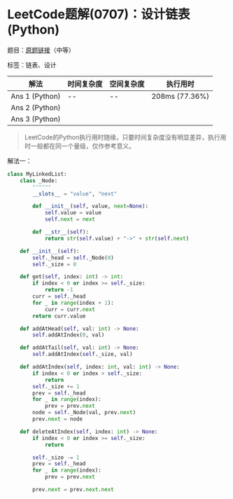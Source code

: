 # LeetCode题解(0707)：设计链表(Python)

题目：[原题链接](https://leetcode-cn.com/problems/design-linked-list/)（中等）

标签：链表、设计

| 解法           | 时间复杂度 | 空间复杂度 | 执行用时       |
| -------------- | ---------- | ---------- | -------------- |
| Ans 1 (Python) | --         | --         | 208ms (77.36%) |
| Ans 2 (Python) |            |            |                |
| Ans 3 (Python) |            |            |                |

>  LeetCode的Python执行用时随缘，只要时间复杂度没有明显差异，执行用时一般都在同一个量级，仅作参考意义。

解法一：

```python
class MyLinkedList:
    class _Node:
        """"""
        __slots__ = "value", "next"

        def __init__(self, value, next=None):
            self.value = value
            self.next = next

        def __str__(self):
            return str(self.value) + "->" + str(self.next)

    def __init__(self):
        self._head = self._Node(0)
        self._size = 0

    def get(self, index: int) -> int:
        if index < 0 or index >= self._size:
            return -1
        curr = self._head
        for _ in range(index + 1):
            curr = curr.next
        return curr.value

    def addAtHead(self, val: int) -> None:
        self.addAtIndex(0, val)

    def addAtTail(self, val: int) -> None:
        self.addAtIndex(self._size, val)

    def addAtIndex(self, index: int, val: int) -> None:
        if index < 0 or index > self._size:
            return
        self._size += 1
        prev = self._head
        for _ in range(index):
            prev = prev.next
        node = self._Node(val, prev.next)
        prev.next = node

    def deleteAtIndex(self, index: int) -> None:
        if index < 0 or index >= self._size:
            return

        self._size -= 1
        prev = self._head
        for _ in range(index):
            prev = prev.next

        prev.next = prev.next.next
```